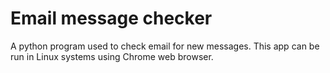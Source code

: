 # Email message checker
A python program used to check email for new messages. This app can be run in Linux systems using Chrome web browser.
